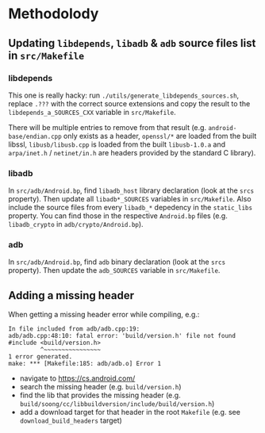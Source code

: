 # Methodolody

## Updating `libdepends`, `libadb` & `adb` source files list in `src/Makefile`

### libdepends
This one is really hacky: run `./utils/generate_libdepends_sources.sh`, replace `.???` with the correct source extensions and copy the result to the `libdepends_a_SOURCES_CXX` variable in `src/Makefile`.

There will be multiple entries to remove from that result (e.g. `android-base/endian.cpp` only exists as a header, `openssl/*` are loaded from the built libssl, `libusb/libusb.cpp` is loaded from the built `libusb-1.0.a` and `arpa/inet.h` / `netinet/in.h` are headers provided by the standard C library).

### libadb

In `src/adb/Android.bp`, find `libadb_host` library declaration (look at the `srcs` property).
Then update all `libadb*_SOURCES` variables in `src/Makefile`.
Also include the source files from every `libadb_*` depedency in the `static_libs` property. You can find those in the respective `Android.bp` files (e.g. `libadb_crypto` in `adb/crypto/Android.bp`).

### adb

In `src/adb/Android.bp`, find `adb` binary declaration (look at the `srcs` property).
Then update the `adb_SOURCES` variable in `src/Makefile`.


## Adding a missing header

When getting a missing header error while compiling, e.g.:
```
In file included from adb/adb.cpp:19:
adb/adb.cpp:48:10: fatal error: 'build/version.h' file not found
#include <build/version.h>
         ^~~~~~~~~~~~~~~~~
1 error generated.
make: *** [Makefile:185: adb/adb.o] Error 1
```

- navigate to https://cs.android.com/
- search the missing header (e.g. `build/version.h`)
- find the lib that provides the missing header (e.g. `build/soong/cc/libbuildversion/include/build/version.h`)
- add a download target for that header in the root `Makefile` (e.g. see `download_build_headers` target)
